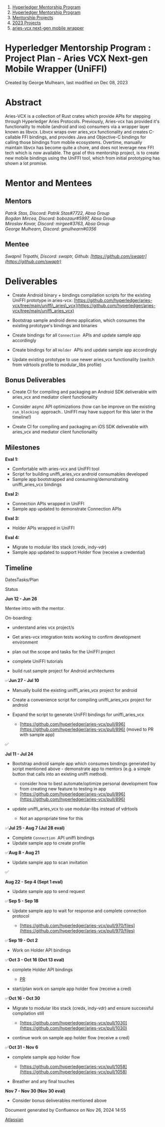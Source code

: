 1. [Hyperledger Mentorship Program](index.html)
2. [Hyperledger Mentorship Program](Hyperledger-Mentorship-Program_21954571.html)
3. [Mentorship Projects](Mentorship-Projects_21954604.html)
4. [2023 Projects](2023-Projects_21954865.html)
5. [aries-vcx next-gen mobile wrapper](aries-vcx-next-gen-mobile-wrapper_21954874.html)

# Hyperledger Mentorship Program : Project Plan - Aries VCX Next-gen Mobile Wrapper (UniFFI)

Created by George Mulhearn, last modified on Dec 08, 2023

# Abstract

Aries-VCX is a collection of Rust crates which provide APIs for stepping through Hyperledger Aries Protocols. Previously, Aries-vcx has provided it's functionality to mobile (android and ios) consumers via a wrapper layer known as libvcx. Libvcx wraps over aries\_vcx functionality and creates C-callable FFI bindings, and provides Java and Objective-C bindings for calling those bindings from mobile ecosystems. Overtime, manually maintain libvcx has become quite a chore, and does not leverage new FFI tech which is now available. The goal of this mentorship project, is to create new mobile bindings using the UniFFI tool, which from initial prototyping has shown a lot promise.

# Mentor and Mentees

## Mentors

*Patrik Stas, Discord: Patrik Stas#7722, Absa Group  
Bogdan Mircea, Discord: bobozaur#5997, Absa Group  
Miroslav Kovar, Discord: mirgee#3763, Absa Group  
George Mulhearn, Discord: gmulhearn#0356*

## Mentee

*Swapnil Tripathi, Discord: swaptr, Github: [https://github.com/swaptr](https://github.com/swaptr)*

# Deliverables

- Create Android binary + bindings compilation scripts for the existing UniFFI prototype in aries-vcx: [https://github.com/hyperledger/aries-vcx/tree/main/uniffi\_aries\_vcx](https://github.com/hyperledger/aries-vcx/tree/main/uniffi_aries_vcx)
  
- Bootstrap sample android demo application, which consumes the existing prototype's bindings and binaries
- Create bindings for all `Connection`  APIs and update sample app accordingly
- Create bindings for all `Holder`  APIs and update sample app accordingly
- Update existing prototype to use newer aries\_vcx functionality (switch from vdrtools profile to modular\_libs profile)

## Bonus Deliverables

- Create CI for compiling and packaging an Android SDK deliverable with aries\_vcx and mediator client functionality
  
- Consider async API optimizations (how can be improve on the existing `run_blocking`  approach.. UniFFI may have support for this later in the timeline!)
- Create CI for compiling and packaging an iOS SDK deliverable with aries\_vcx and mediator client functionality

## **Milestones**

**Eval 1:**

- Comfortable with aries-vcx and UniFFI tool
- Script for building uniffi\_aries\_vcx android consumables developed
- Sample app bootstrapped and consuming/demonstrating uniffi\_aries\_vcx bindings

**Eval 2:**

- Connection APIs wrapped in UniFFI
- Sample app updated to demonstrate Connection APIs

**Eval 3:**

- Holder APIs wrapped in UniFFI

**Eval 4:**

- Migrate to modular libs stack (credx, indy-vdr)
- Sample app updated to support Holder flow (receive a credential)

## **Timeline**

DatesTasks/Plan

Status

**Jun 12 - Jun 26**

Mentee intro with the mentor.

On-boarding:

- understand aries vcx project/s
  
- Get aries-vcx integration tests working to confirm development environment
- plan out the scope and tasks for the UniFFI project
- complete UniFFI tutorials
- build rust sample project for Android architectures

✅**Jun 27 - Jul 10**

- Manually build the existing uniffi\_aries\_vcx project for android
- Create a convenience script for compiling uniffi\_aries\_vcx project for android
- Expand the script to generate UniFFI bindings for uniffi\_aries\_vcx
  
  - [https://github.com/hyperledger/aries-vcx/pull/896](https://github.com/hyperledger/aries-vcx/pull/896) (moved to PR with sample app)

✅

**Jul 11 - Jul 24**

- Bootstrap android sample app which consumes bindings generated by script mentioned above - demonstrate app to mentors (e.g. a simple button that calls into an existing uniffi method).
  
  - consider how to best automate/optimize personal development flow from creating new feature to testing in app
  - [https://github.com/hyperledger/aries-vcx/pull/896](https://github.com/hyperledger/aries-vcx/pull/896)
- update uniffi\_aries\_vcx to use modular-libs instead of vdrtools
  
  - Not an appropriate time for this

✅**Jul 25 - Aug 7 (Jul 28 eval)**

- Complete `Connection`  API uniffi bindings
- Update sample app to create profile

✅**Aug 8 - Aug 21**

- Update sample app to scan invitation

✅

**Aug 22 - Sep 4 (Sept 1 eval)**

- Update sample app to send request

✅**Sep 5 - Sep 18**

- Update sample app to wait for response and complete connection protocol
  
  - [https://github.com/hyperledger/aries-vcx/pull/970/files](https://github.com/hyperledger/aries-vcx/pull/970/files)

✅**Sep 19 - Oct 2**

- Work on Holder API bindings

✅**Oct 3 - Oct 16 (Oct 13 eval)**

- complete Holder API bindings
  
  - [PR](https://github.com/hyperledger/aries-vcx/pull/1014)
- start/plan work on sample app holder flow (receive a cred)

✅**Oct 16 - Oct 30**

- Migrate to modular libs stack (credx, indy-vdr) and ensure successful compilation still
  
  - [https://github.com/hyperledger/aries-vcx/pull/1030](https://github.com/hyperledger/aries-vcx/pull/1030)
- continue work on sample app holder flow (receive a cred)

✅**Oct 31 - Nov 6**

- complete sample app holder flow
  
  - [https://github.com/hyperledger/aries-vcx/pull/1058](https://github.com/hyperledger/aries-vcx/pull/1058)
- Breather and any final touches

**Nov 7 - Nov 30 (Nov 30 eval)**

- Consider bonus deliverables mentioned above

Document generated by Confluence on Nov 26, 2024 14:55

[Atlassian](http://www.atlassian.com/)

